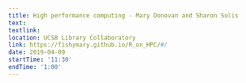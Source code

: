 ```yaml
---
title: High performance computing - Mary Donovan and Sharon Solis
text: 
textlink: 
location: UCSB Library Collaboratory
link: https://fishymary.github.io/R_on_HPC/#/
date: 2019-04-09
startTime: '11:30'
endTime: '1:00'
---
```

